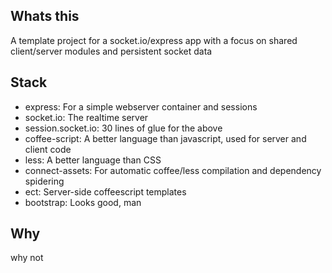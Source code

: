 ## Whats this

A template project for a socket.io/express app with a focus on shared client/server modules and persistent socket data


## Stack
- express: For a simple webserver container and sessions
- socket.io: The realtime server
- session.socket.io: 30 lines of glue for the above
- coffee-script: A better language than javascript, used for server and client code
- less: A better language than CSS
- connect-assets: For automatic coffee/less compilation and dependency spidering
- ect: Server-side coffeescript templates
- bootstrap: Looks good, man


## Why

why not
